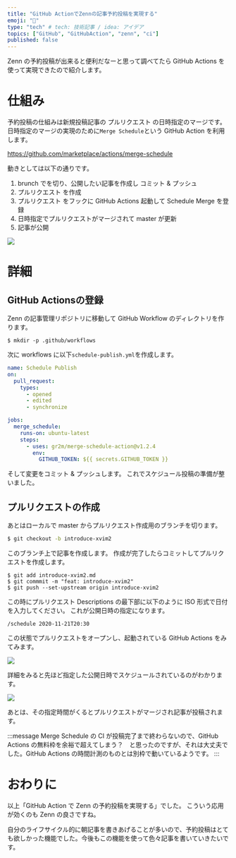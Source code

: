 ```yaml
---
title: "GitHub ActionでZennの記事予約投稿を実現する"
emoji: "📆"
type: "tech" # tech: 技術記事 / idea: アイデア
topics: ["GitHub", "GitHubAction", "zenn", "ci"]
published: false
---
```


Zenn の予約投稿が出来ると便利だなーと思って調べてたら GitHub Actions を使って実現できたので紹介します。

# 仕組み

予約投稿の仕組みは新規投稿記事の プルリクエスト の日時指定のマージです。
日時指定のマージの実現のために`Merge Schedule`という GitHub Action を利用します。

https://github.com/marketplace/actions/merge-schedule

動きとしては以下の通りです。

1. brunch でを切り、公開したい記事を作成し コミット & プッシュ
2. プルリクエスト を作成
3. プルリクエスト をフックに GitHub Actions 起動して Schedule Merge を登録
4. 日時指定でプルリクエストがマージされて master が更新
5. 記事が公開

![](https://storage.googleapis.com/zenn-user-upload/8uuxlktwapge6mnn28cvzyu95rec)


# 詳細

## GitHub Actionsの登録


Zenn の記事管理リポジトリに移動して GitHub Workflow のディレクトリを作ります。

```
$ mkdir -p .github/workflows
```

次に workflows に以下`schedule-publish.yml`を作成します。

```yml
name: Schedule Publish
on:
  pull_request:
    types:
      - opened
      - edited
      - synchronize

jobs:
  merge_schedule:
    runs-on: ubuntu-latest
    steps:
      - uses: gr2m/merge-schedule-action@v1.2.4
        env:
          GITHUB_TOKEN: ${{ secrets.GITHUB_TOKEN }}
```

そして変更をコミット & プッシュします。
これでスケジュール投稿の準備が整いました。

## プルリクエストの作成

あとはローカルで master からプルリクエスト作成用のブランチを切ります。

```bash
$ git checkout -b introduce-xvim2
```
このブランチ上で記事を作成します。
作成が完了したらコミットしてプルリクエストを作成します。

```
$ git add introduce-xvim2.md
$ git commmit -m "feat: introduce-xvim2"
$ git push --set-upstream origin introduce-xvim2
```

この時にプルリクエスト Descriptions の最下部に以下のように ISO 形式で日付を入力してください。
これが公開日時の指定になります。

```
/schedule 2020-11-21T20:30
```

この状態でプルリクエストをオープンし、起動されている GitHub Actions をみてみます。

![](https://storage.googleapis.com/zenn-user-upload/sn2p1i10c090ykys61xe1me7band)

詳細をみると先ほど指定した公開日時でスケジュールされているのがわかります。

![](https://storage.googleapis.com/zenn-user-upload/phk5d1q2y6lvi43bpiki6yjjoukx)

あとは、その指定時間がくるとプルリクエストがマージされ記事が投稿されます。

:::message
Merge Schedule の CI が投稿完了まで終わらないので、GitHub Actions の無料枠を余裕で超えてしまう？　と思ったのですが、それは大丈夫でした。GitHub Actions の時間計測のものとは別枠で動いているようです。
:::

# おわりに

以上「GitHub Action で Zenn の予約投稿を実現する」でした。
こういう応用が効くのも Zenn の良さですね。

自分のライフサイクル的に朝記事を書きあげることが多いので、予約投稿はとても欲しかった機能でした。今後もこの機能を使って色々記事を書いていきたいです。